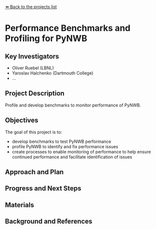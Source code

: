 [:rewind: Back to the projects list](../../README.md#ProjectsList)

# Performance Benchmarks and Profiling for PyNWB

## Key Investigators

* Oliver Ruebel (LBNL)
* Yaroslav Halchenko (Dartmouth College)
* ...

## Project Description

Profile and develop benchmarks to monitor performance of PyNWB.

## Objectives

The goal of this project is to:

* develop benchmarks to test PyNWB performance
* profile PyNWB to identify and fix performance issues
* create processes to enable monitoring of performance to help ensure continued performance and facilitate identification of issues

## Approach and Plan

<!-- 1. Describe the steps of your planned approach to reach the objectives.-->
<!-- 1. ... -->
<!-- 1. ... -->

## Progress and Next Steps

<!--Populate this section as you are making progress before/during/after the hackathon-->
<!--Describe the progress you have made on the project,e.g., which objectives you have achieved and how.-->
<!--Describe the next steps you are planing to take to complete the project.-->

## Materials

<!--If available add links to the materials relevant to the project, e.g., the code generated for the project or data used-->
<!--If available add pictures and links to videos that demonstrate what has been accomplished.-->
<!--![Description of picture](Example2.jpg)-->

## Background and References

<!--Use this space for information that may help people better understand your project, like links to papers, source code, or data ,e.g:-->
<!-- - Source code: https://github.com/YourUser/YourRepository -->
<!-- - Documentation: https://link.to.docs -->
<!-- - Test data: https://link.to.test.data -->

